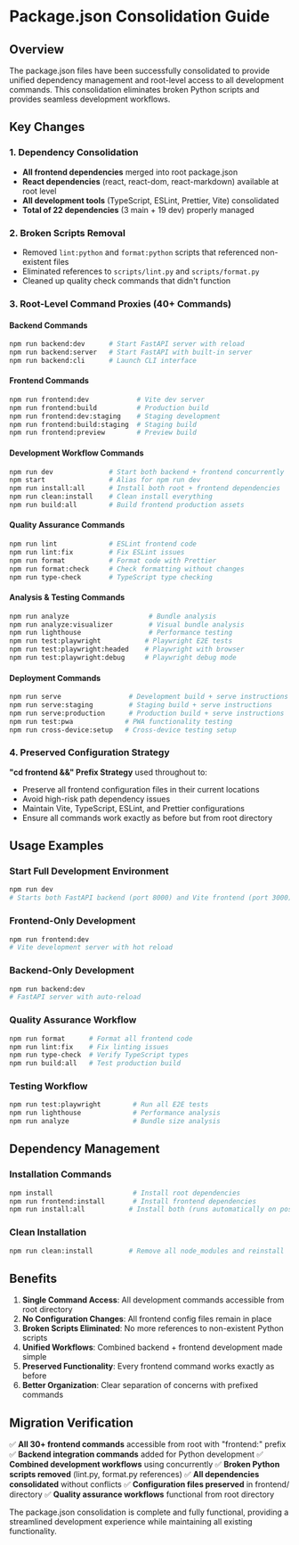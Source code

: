 # Package.json Consolidation Guide

## Overview

The package.json files have been successfully consolidated to provide unified dependency management and root-level access to all development commands. This consolidation eliminates broken Python scripts and provides seamless development workflows.

## Key Changes

### 1. Dependency Consolidation
- **All frontend dependencies** merged into root package.json
- **React dependencies** (react, react-dom, react-markdown) available at root level
- **All development tools** (TypeScript, ESLint, Prettier, Vite) consolidated
- **Total of 22 dependencies** (3 main + 19 dev) properly managed

### 2. Broken Scripts Removal
- Removed `lint:python` and `format:python` scripts that referenced non-existent files
- Eliminated references to `scripts/lint.py` and `scripts/format.py`
- Cleaned up quality check commands that didn't function

### 3. Root-Level Command Proxies (40+ Commands)

#### Backend Commands
```bash
npm run backend:dev      # Start FastAPI server with reload
npm run backend:server   # Start FastAPI with built-in server
npm run backend:cli      # Launch CLI interface
```

#### Frontend Commands
```bash
npm run frontend:dev            # Vite dev server
npm run frontend:build          # Production build
npm run frontend:dev:staging    # Staging development
npm run frontend:build:staging  # Staging build
npm run frontend:preview        # Preview build
```

#### Development Workflow Commands
```bash
npm run dev              # Start both backend + frontend concurrently
npm start                # Alias for npm run dev
npm run install:all      # Install both root + frontend dependencies
npm run clean:install    # Clean install everything
npm run build:all        # Build frontend production assets
```

#### Quality Assurance Commands
```bash
npm run lint             # ESLint frontend code
npm run lint:fix         # Fix ESLint issues
npm run format           # Format code with Prettier
npm run format:check     # Check formatting without changes
npm run type-check       # TypeScript type checking
```

#### Analysis & Testing Commands
```bash
npm run analyze                    # Bundle analysis
npm run analyze:visualizer         # Visual bundle analysis
npm run lighthouse                 # Performance testing
npm run test:playwright           # Playwright E2E tests
npm run test:playwright:headed    # Playwright with browser
npm run test:playwright:debug     # Playwright debug mode
```

#### Deployment Commands
```bash
npm run serve                 # Development build + serve instructions
npm run serve:staging         # Staging build + serve instructions
npm run serve:production      # Production build + serve instructions
npm run test:pwa             # PWA functionality testing
npm run cross-device:setup   # Cross-device testing setup
```

### 4. Preserved Configuration Strategy

**"cd frontend &&" Prefix Strategy** used throughout to:
- Preserve all frontend configuration files in their current locations
- Avoid high-risk path dependency issues
- Maintain Vite, TypeScript, ESLint, and Prettier configurations
- Ensure all commands work exactly as before but from root directory

## Usage Examples

### Start Full Development Environment
```bash
npm run dev
# Starts both FastAPI backend (port 8000) and Vite frontend (port 3000)
```

### Frontend-Only Development
```bash
npm run frontend:dev
# Vite development server with hot reload
```

### Backend-Only Development
```bash
npm run backend:dev
# FastAPI server with auto-reload
```

### Quality Assurance Workflow
```bash
npm run format      # Format all frontend code
npm run lint:fix    # Fix linting issues
npm run type-check  # Verify TypeScript types
npm run build:all   # Test production build
```

### Testing Workflow
```bash
npm run test:playwright        # Run all E2E tests
npm run lighthouse             # Performance analysis
npm run analyze                # Bundle size analysis
```

## Dependency Management

### Installation Commands
```bash
npm install                    # Install root dependencies
npm run frontend:install       # Install frontend dependencies
npm run install:all           # Install both (runs automatically on postinstall)
```

### Clean Installation
```bash
npm run clean:install         # Remove all node_modules and reinstall
```

## Benefits

1. **Single Command Access**: All development commands accessible from root directory
2. **No Configuration Changes**: All frontend config files remain in place
3. **Broken Scripts Eliminated**: No more references to non-existent Python scripts
4. **Unified Workflows**: Combined backend + frontend development made simple
5. **Preserved Functionality**: Every frontend command works exactly as before
6. **Better Organization**: Clear separation of concerns with prefixed commands

## Migration Verification

✅ **All 30+ frontend commands** accessible from root with "frontend:" prefix
✅ **Backend integration commands** added for Python development
✅ **Combined development workflows** using concurrently
✅ **Broken Python scripts removed** (lint.py, format.py references)
✅ **All dependencies consolidated** without conflicts
✅ **Configuration files preserved** in frontend/ directory
✅ **Quality assurance workflows** functional from root directory

The package.json consolidation is complete and fully functional, providing a streamlined development experience while maintaining all existing functionality.